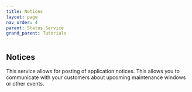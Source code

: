 ```yaml
---
title: Notices
layout: page
nav_order: 4
parent: Status Service
grand_parent: Tutorials
---
```


## Notices

This service allows for posting of application notices. This allows you to communicate with your customers about upcoming maintenance windows or other events.
